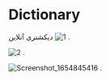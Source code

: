 # Dictionary
دیکشنری آنلاین
![1](https://user-images.githubusercontent.com/101221304/173012147-57e32237-9a88-4f7c-ae2b-f265ab5198e8.png)
.

![2](https://user-images.githubusercontent.com/101221304/173012168-763e62c9-c653-4aad-9639-ecc63a69fa52.png)
.

![Screenshot_1654845416](https://user-images.githubusercontent.com/101221304/173012177-72cc1f29-33f7-4bb9-80a6-e5f6cda61676.png)
.

